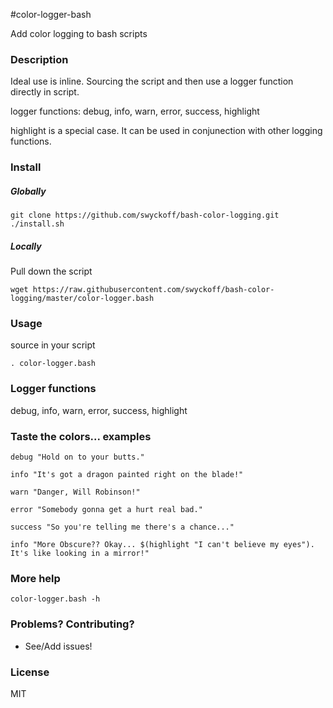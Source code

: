 #color-logger-bash

Add color logging to bash scripts

### Description
Ideal use is inline.  Sourcing the script and then use a logger function directly in script.

logger functions: debug, info, warn, error, success, highlight

highlight is a special case. It can be used in conjunection with other logging functions.

### Install

##### Globally 
```
git clone https://github.com/swyckoff/bash-color-logging.git
./install.sh
```

##### Locally
Pull down the script

```
wget https://raw.githubusercontent.com/swyckoff/bash-color-logging/master/color-logger.bash
```

### Usage
source in your script

```
. color-logger.bash
```

### Logger functions
debug, info, warn, error, success, highlight

### Taste the colors... examples
```
debug "Hold on to your butts."

info "It's got a dragon painted right on the blade!"

warn "Danger, Will Robinson!"

error "Somebody gonna get a hurt real bad."

success "So you're telling me there's a chance..."

info "More Obscure?? Okay... $(highlight "I can't believe my eyes"). It's like looking in a mirror!"
```

### More help
```
color-logger.bash -h
```

### Problems? Contributing?
* See/Add issues!

### License

MIT
